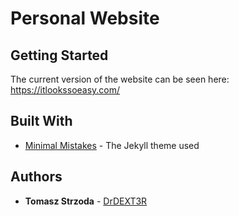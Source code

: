 # Personal Website

## Getting Started
The current version of the website can be seen here: https://itlookssoeasy.com/

## Built With
* [Minimal Mistakes](https://github.com/mmistakes/minimal-mistakes) - The Jekyll theme used

## Authors
* **Tomasz Strzoda** - [DrDEXT3R](https://github.com/DrDEXT3R)